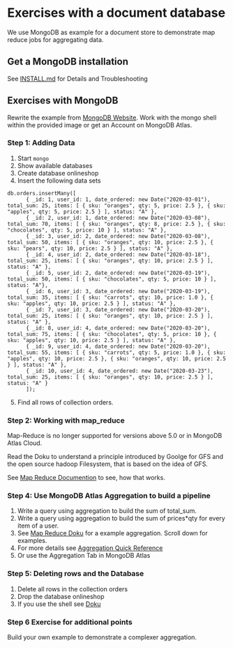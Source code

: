 # Exercises with a document database

We use MongoDB as example for a document store to demonstrate map reduce jobs for aggregating data.

## Get a MongoDB installation

See [INSTALL.md](https://github.com/Digital-Media/big_data/blob/main/document/INSTALL.md) for Details and Troubleshooting

## Exercises with MongoDB

Rewrite the example from [MongoDB Website]( https://docs.mongodb.com/manual/tutorial/map-reduce-examples/).
Work with the mongo shell within the provided image or get an Account on MongoDB Atlas.

### Step 1: Adding Data

1. Start `mongo`
2. Show available databases
3. Create database onlineshop
4. Insert the following data sets

```
db.orders.insertMany([
      { _id: 1, user_id: 1, date_ordered: new Date("2020-03-01"), total_sum: 25, items: [ { sku: "oranges", qty: 5, price: 2.5 }, { sku: "apples", qty: 5, price: 2.5 } ], status: "A" },
      { _id: 2, user_id: 1, date_ordered: new Date("2020-03-08"), total_sum: 70, items: [ { sku: "oranges", qty: 8, price: 2.5 }, { sku: "chocolates", qty: 5, price: 10 } ], status: "A" },
      { _id: 3, user_id: 2, date_ordered: new Date("2020-03-08"), total_sum: 50, items: [ { sku: "oranges", qty: 10, price: 2.5 }, { sku: "pears", qty: 10, price: 2.5 } ], status: "A" },
      { _id: 4, user_id: 2, date_ordered: new Date("2020-03-18"), total_sum: 25, items: [ { sku: "oranges", qty: 10, price: 2.5 } ], status: "A" },
      { _id: 5, user_id: 2, date_ordered: new Date("2020-03-19"), total_sum: 50, items: [ { sku: "chocolates", qty: 5, price: 10 } ], status: "A"},
      { _id: 6, user_id: 3, date_ordered: new Date("2020-03-19"), total_sum: 35, items: [ { sku: "carrots", qty: 10, price: 1.0 }, { sku: "apples", qty: 10, price: 2.5 } ], status: "A" },
      { _id: 7, user_id: 3, date_ordered: new Date("2020-03-20"), total_sum: 25, items: [ { sku: "oranges", qty: 10, price: 2.5 } ], status: "A" },
      { _id: 8, user_id: 4, date_ordered: new Date("2020-03-20"), total_sum: 75, items: [ { sku: "chocolates", qty: 5, price: 10 }, { sku: "apples", qty: 10, price: 2.5 } ], status: "A" },
      { _id: 9, user_id: 4, date_ordered: new Date("2020-03-20"), total_sum: 55, items: [ { sku: "carrots", qty: 5, price: 1.0 }, { sku: "apples", qty: 10, price: 2.5 }, { sku: "oranges", qty: 10, price: 2.5 } ], status: "A" },
      { _id: 10, user_id: 4, date_ordered: new Date("2020-03-23"), total_sum: 25, items: [ { sku: "oranges", qty: 10, price: 2.5 } ], status: "A" }
      ]);
```

5. Find all rows of collection orders.

### Step 2: Working with map_reduce 

Map-Reduce is no longer supported for versions above 5.0 or in MongoDB Atlas Cloud.

Read the Doku to understand a principle introduced by Goolge for GFS and the open source hadoop Filesystem, that is based on the idea of GFS.

See [Map Reduce Documention](https://docs.mongodb.com/manual/core/map-reduce/) to see, how that works.

### Step 4: Use MongoDB Atlas Aggregation to build a pipeline

1. Write a query using aggregation to build the sum of total_sum.
2. Write a query using aggregation to build the sum of prices*qty for every item of a user.
3. See  [Map Reduce Doku](https://docs.mongodb.com/manual/reference/method/db.collection.mapReduce/#mongodb-method-db.collection.mapReduce) for a example aggregation. Scroll down for examples.
4. For more details see [Aggregation Quick Reference](https://docs.mongodb.com/manual/meta/aggregation-quick-reference/)
5. Or use the Aggregation Tab in MongoDB Atlas

### Step 5: Deleting rows and the Database

1. Delete all rows in the collection orders
2. Drop the database onlineshop
3. If you use the shell see [Doku](https://docs.mongodb.com/manual/reference/mongo-shell/)
      
### Step 6 Exercise for additional points

Build your own example to demonstrate a complexer aggregation.


